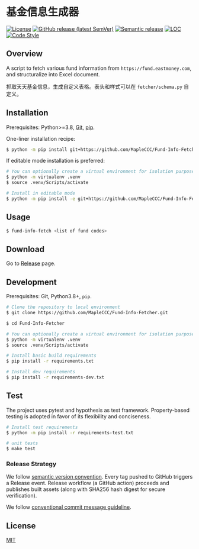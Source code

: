 # 基金信息生成器

<!-- build passing -->
<!-- codecov -->
[![License](https://img.shields.io/github/license/MapleCCC/Fund-Info-Fetcher?color=00BFFF)](./LICENSE)
[![GitHub release (latest SemVer)](https://img.shields.io/github/v/release/MapleCCC/Fund-Info-Fetcher)](https://github.com/MapleCCC/Fund-Info-Fetcher/releases/latest)
[![Semantic release](https://img.shields.io/badge/%20%20%F0%9F%93%A6%F0%9F%9A%80-semantic--release-e10079.svg)](https://github.com/semantic-release/semantic-release)
[![LOC](https://sloc.xyz/github/MapleCCC/Fund-Info-Fetcher)](https://sloc.xyz/github/MapleCCC/Fund-Info-Fetcher)
[![Code Style](https://img.shields.io/badge/code%20style-black-000000.svg)](https://github.com/psf/black)

## Overview

A script to fetch various fund information from `https://fund.eastmoney.com`, and structuralize into Excel document.

抓取天天基金信息，生成自定义表格。表头和样式可以在 `fetcher/schema.py` 自定义。

## Installation

Prerequisites: Python>=3.8, [Git](https://git-scm.com/), [pip](https://pip.pypa.io/en/stable/).

One-liner installation recipe:

```bash
$ python -m pip install git+https://github.com/MapleCCC/Fund-Info-Fetcher.git#egg=Fund-Info-Fetcher
```

If editable mode installation is preferred:

```bash
# You can optionally create a virtual environment for isolation purpose
$ python -m virtualenv .venv
$ source .venv/Scripts/activate

# Install in editable mode
$ python -m pip install -e git+https://github.com/MapleCCC/Fund-Info-Fetcher.git#egg=Fund-Info-Fetcher
```

## Usage

```bash
$ fund-info-fetch <list of fund codes>
```

## Download

Go to [Release](https://github.com/MapleCCC/Fund-Info-Fetcher/releases/latest) page.

## Development

Prerequisites: Git, Python3.8+, `pip`.

```bash
# Clone the repository to local environment
$ git clone https://github.com/MapleCCC/Fund-Info-Fetcher.git

$ cd Fund-Info-Fetcher

# You can optionally create a virtual environment for isolation purpose
$ python -m virtualenv .venv
$ source .venv/Scripts/activate

# Install basic build requirements
$ pip install -r requirements.txt

# Install dev requirements
$ pip install -r requirements-dev.txt
```

## Test

The project uses pytest and hypothesis as test framework. Property-based testing is adopted in favor of its flexibility and conciseness.

```bash
# Install test requirements
$ python -m pip install -r requirements-test.txt

# unit tests
$ make test
```

### Release Strategy

We follow [semantic version convention](https://semver.org). Every tag pushed to GitHub triggers a Release event. Release workflow (a GitHub action) proceeds and publishes built assets (along with SHA256 hash digest for secure verification).

We follow [conventional commit message guideline](https://www.conventionalcommits.org/en/v1.0.0/).

## License

[MIT](./LICENSE)

